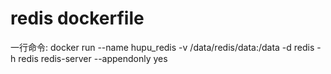 # redis dockerfile

一行命令:
docker run --name hupu_redis   -v /data/redis/data:/data -d redis -h redis  redis-server --appendonly yes
